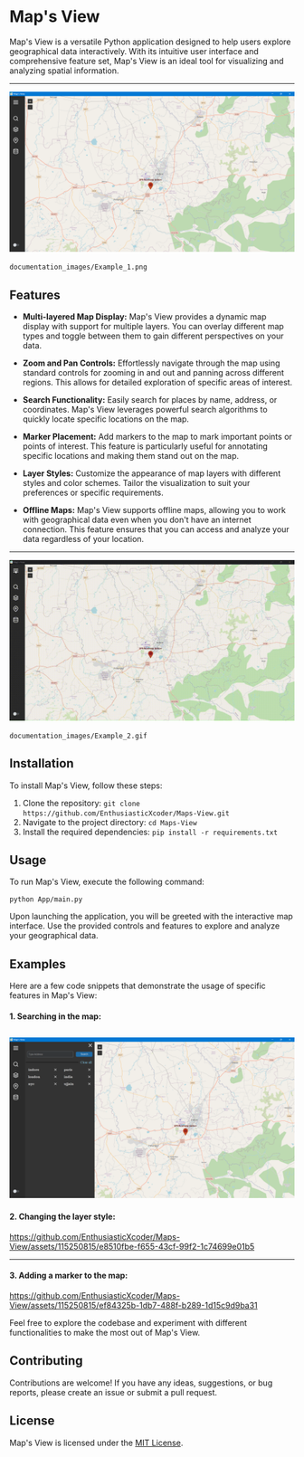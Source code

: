# Map's View

Map's View is a versatile Python application designed to help users explore geographical data interactively. With its intuitive user interface and comprehensive feature set, Map's View is an ideal tool for visualizing and analyzing spatial information.

---

![](documentation_images/Example_1.png)

`documentation_images/Example_1.png`

## Features

- **Multi-layered Map Display:** Map's View provides a dynamic map display with support for multiple layers. You can overlay different map types and toggle between them to gain different perspectives on your data.

- **Zoom and Pan Controls:** Effortlessly navigate through the map using standard controls for zooming in and out and panning across different regions. This allows for detailed exploration of specific areas of interest.

- **Search Functionality:** Easily search for places by name, address, or coordinates. Map's View leverages powerful search algorithms to quickly locate specific locations on the map.

- **Marker Placement:** Add markers to the map to mark important points or points of interest. This feature is particularly useful for annotating specific locations and making them stand out on the map.

- **Layer Styles:** Customize the appearance of map layers with different styles and color schemes. Tailor the visualization to suit your preferences or specific requirements.

- **Offline Maps:** Map's View supports offline maps, allowing you to work with geographical data even when you don't have an internet connection. This feature ensures that you can access and analyze your data regardless of your location.

---

![](documentation_images/Example_2.gif)

`documentation_images/Example_2.gif`

## Installation

To install Map's View, follow these steps:

1. Clone the repository: `git clone https://github.com/EnthusiasticXcoder/Maps-View.git`
2. Navigate to the project directory: `cd Maps-View`
3. Install the required dependencies: `pip install -r requirements.txt`

## Usage

To run Map's View, execute the following command:

```shell
python App/main.py
```

Upon launching the application, you will be greeted with the interactive map interface. Use the provided controls and features to explore and analyze your geographical data.

## Examples

Here are a few code snippets that demonstrate the usage of specific features in Map's View:

#### 1. Searching in the map:

![Example_4](documentation_images/Example_4.png)
---

#### 2. Changing the layer style:

https://github.com/EnthusiasticXcoder/Maps-View/assets/115250815/e8510fbe-f655-43cf-99f2-1c74699e01b5

---

#### 3. Adding a marker to the map:

https://github.com/EnthusiasticXcoder/Maps-View/assets/115250815/ef84325b-1db7-488f-b289-1d15c9d9ba31


Feel free to explore the codebase and experiment with different functionalities to make the most out of Map's View.

## Contributing

Contributions are welcome! If you have any ideas, suggestions, or bug reports, please create an issue or submit a pull request.

## License

Map's View is licensed under the [MIT License](LICENSE).